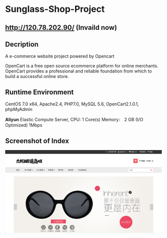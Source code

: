 # Sunglass-Shop-Project

## http://120.78.202.90/ (Invaild now)

## Decription
A e-commerce website project powered by Opencart

OpenCart is a free open source ecommerce platform for online merchants. OpenCart provides a professional and reliable foundation from which to build a successful online store.

## Runtime Environment
CentOS 7.0 x64, Apache2.4, PHP7.0, MySQL 5.6, OpenCart2.1.0.1, phpMyAdmin

**Aliyun** Elastic Compute Server, CPU: 1 Core(s) Memory:　2 GB (I/O Optimized) 1Mbps

## Screenshot of Index
![Website Index](https://github.com/wayneho25/sunglass-shop-project/raw/master/index.png)

